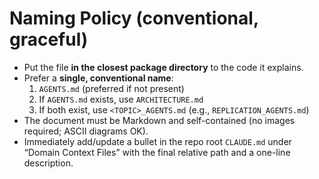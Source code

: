 # Naming Policy (conventional, graceful)
- Put the file **in the closest package directory** to the code it explains.
- Prefer a **single, conventional name**:
  1. `AGENTS.md` (preferred if not present)
  2. If `AGENTS.md` exists, use `ARCHITECTURE.md`
  3. If both exist, use `<TOPIC>_AGENTS.md` (e.g., `REPLICATION_AGENTS.md`)
- The document must be Markdown and self-contained (no images required; ASCII diagrams OK).
- Immediately add/update a bullet in the repo root `CLAUDE.md` under “Domain Context Files” with the final relative path and a one-line description.
